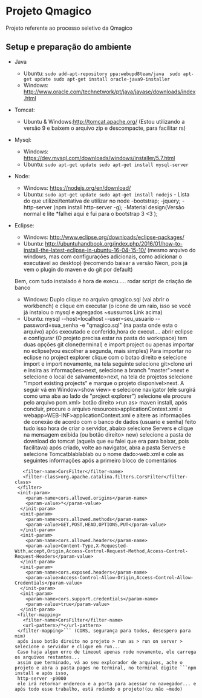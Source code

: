 # Projeto Qmagico
Projeto referente ao processo seletivo da Qmagico

## Setup e preparação do ambiente
- Java
  - Ubuntu: 
        ```sudo add-apt-repository ppa:webupd8team/java 
           sudo apt-get update
           sudo apt-get install oracle-java9-installer```
  - Windows: http://www.oracle.com/technetwork/pt/java/javase/downloads/index.html
- Tomcat:
  - Ubuntu & Windows:http://tomcat.apache.org/ (Estou utilizando a versão 9 e baixem o arquivo zip e descompacte, para facilitar rs)
  
- Mysql:
  - Windows: https://dev.mysql.com/downloads/windows/installer/5.7.html
  - Ubuntu: ```sudo apt-get update
                sudo apt-get install mysql-server```
- Node:
     - Windows: https://nodejs.org/en/download/
     - Ubuntu: ```sudo apt-get update
              sudo apt-get install nodejs``` 
      - Lista do que utilizei/tentativa de utilizar no node
            -bootstrap;
            -jquery;
            -http-server (npm install http-server -g);
            -Material design(Versão normal e lite *falhei aqui e fui para o bootstrap 3 <3 );
- Eclipse:
  - Windows: http://www.eclipse.org/downloads/eclipse-packages/
  - Ubuntu: http://ubuntuhandbook.org/index.php/2016/01/how-to-install-the-latest-eclipse-in-ubuntu-16-04-15-10/ (mesmo arquivo do windows, mas com configurações adicionais, como adicionar o executável ao desktop)
  (recomendo baixar a versão Neon, pois já vem o plugin do maven e do git por default)
  
  Bem, com tudo instalado é hora de execu..... rodar script de criação de banco
    - Windows: Duplo clique no arquivo qmagico.sql (vai abrir o workbench)  e clique em executar (o icone de um raio, isso se você já instalou o mysql e agregados ~sussurros Link acima)
    - Ubuntu: mysql --host=localhost --user=seu_usuario --password=sua_senha  -e "qmagico.sql" (na pasta onde esta o arquivo)
    após executado e conferido,hora de execut.... abrir eclipse e configurar (O projeto precisa estar na pasta do workspace)
    tem duas opções git clone(terminal) e import project ou apenas importar no eclipse(vou escolher a segunda, mais simples)
    Para importar no eclipse no project explorer clique com o botao direito e selecione import e import novamente, 
    na tela seguinte selecione git>clone uri e insira as informações>next, 
    selecione a branch "master">next e selecione o local de salvamento>next, 
    na tela de projetos selecione "Import existing projects" e marque o projeto disponivel>next.
    A seguir vá em Window>show view> e selecione navigator (ele surgirá como uma aba ao lado de "project explorer")
    selecione ele procure pelo arquivo pom.xml> botão direito >run as> maven install, após concluir,
    procure o arquivo resources>applicationContext.xml e webapp>WEB-INF>applicationContext.xml e altere as informações de conexão de acordo com o banco de dados (usuario e senha)
    feito tudo isso hora de criar o servidor, abaixo selecione Servers e clique na mensagem exibida (ou botão direito> new) selecione a pasta de download do tomcat (aquela que eu falei que era para baixar, pois facilitava)
    após criado, volte ao navigator, abra a pasta  Servers e selecione Tomcatblablablab ou o nome dado>web.xml e cole as seguintes informações após a primeiro bloco de comentários
    ```<filter>
       <filter-name>CorsFilter</filter-name>
       <filter-class>org.apache.catalina.filters.CorsFilter</filter-class>
     </filter>
     <init-param>
	    <param-name>cors.allowed.origins</param-name>
	    <param-value>*</param-value>
	  </init-param>
	  <init-param>
	    <param-name>cors.allowed.methods</param-name>
	    <param-value>GET,POST,HEAD,OPTIONS,PUT</param-value>
	  </init-param>
	  <init-param>
	    <param-name>cors.allowed.headers</param-name>
	    <param-value>Content-Type,X-Requested-With,accept,Origin,Access-Control-Request-Method,Access-Control-Request-Headers</param-value>
	  </init-param>
	  <init-param>
	    <param-name>cors.exposed.headers</param-name>
	    <param-value>Access-Control-Allow-Origin,Access-Control-Allow-Credentials</param-value>
	  </init-param>
	  <init-param>
	    <param-name>cors.support.credentials</param-name>
	    <param-value>true</param-value>
	  </init-param>
     <filter-mapping>
       <filter-name>CorsFilter</filter-name>
       <url-pattern>/*</url-pattern>
     </filter-mapping>``` (CORS, segurança para todos, desespero para mim)
     após isso botão direito no projeto > run as > run on server > selecione o servidor e clique em run...
     Caso haja algum erro de timeout apenas rode novamente, ele carrega os arquivos restantes...
     assim que terminado, vá ao seu explorador de arquivos, ache o projeto e abra a pasta pages no terminal, no terminal digite ```npm install e após isso, 
     http-server -p9000
     ele irá retornar endereco e a porta para acessar no navegador... e após todo esse trabalho, está rodando o projeto!(ou não ~medo)
     
    
    

